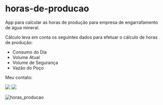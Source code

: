 # horas-de-producao
App para calcular as horas de produção para empresa de engarrafamento de água mineral. 

Cálculo leva em conta os seguintes dados para efetuar o cálculo de horas de produção:
- Consumo do Dia
- Volume Atual
- Volume de Segurança
- Vazão do Poço


Meu contato:
  <div>
    
 <a href= "https://www.linkedin.com/in/celio-teixeira-alonso-596b10207" target="_blank"><img src="https://img.shields.io/badge/-LinkedIn-%230077B5?style=for-the-badge&logo=linkedin&logoColor=white" target="_blank"></a> 
 <a href = "mailto:taonlinedev@gmail.com"><img src="https://img.shields.io/badge/-Gmail-D14836?style=for-the-badge&logo=gmail&logoColor=white" target="_blank"></a>
          
  </div>     


![horas_producao](https://github.com/celioalonso/horas-de-producao/assets/80286922/c1bd82bb-9b06-41f1-a1f2-ac330baf25fd)


 

